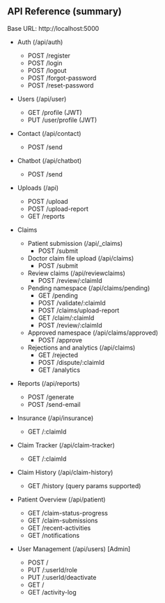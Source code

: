 ## API Reference (summary)

Base URL: http://localhost:5000

- Auth (/api/auth)
  - POST /register
  - POST /login
  - POST /logout
  - POST /forgot-password
  - POST /reset-password

- Users (/api/user)
  - GET /profile (JWT)
  - PUT /user/profile (JWT)

- Contact (/api/contact)
  - POST /send

- Chatbot (/api/chatbot)
  - POST /send

- Uploads (/api)
  - POST /upload
  - POST /upload-report
  - GET /reports

- Claims
  - Patient submission (/api/_claims)
    - POST /submit
  - Doctor claim file upload (/api/claims)
    - POST /submit
  - Review claims (/api/reviewclaims)
    - POST /review/:claimId
  - Pending namespace (/api/claims/pending)
    - GET /pending
    - POST /validate/:claimId
    - POST /claims/upload-report
    - GET /claim/:claimId
    - POST /review/:claimId
  - Approved namespace (/api/claims/approved)
    - POST /approve
  - Rejections and analytics (/api/claims)
    - GET /rejected
    - POST /dispute/:claimId
    - GET /analytics

- Reports (/api/reports)
  - POST /generate
  - POST /send-email

- Insurance (/api/insurance)
  - GET /:claimId

- Claim Tracker (/api/claim-tracker)
  - GET /:claimId

- Claim History (/api/claim-history)
  - GET /history (query params supported)

- Patient Overview (/api/patient)
  - GET /claim-status-progress
  - GET /claim-submissions
  - GET /recent-activities
  - GET /notifications

- User Management (/api/users) [Admin]
  - POST /
  - PUT /:userId/role
  - PUT /:userId/deactivate
  - GET /
  - GET /activity-log

